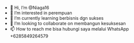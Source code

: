 - 👋 Hi, I’m @Niaga16
- 👀 I’m interested in perempuan
- 🌱 I’m currently learning berbisnis dgn sukses
- 💞️ I’m looking to collaborate on membangun kesuksesan
- 📫 How to reach me bisa hubungi saya melalui WhatsApp +6285849264579

<!---
Niaga16/Niaga16 is a ✨ special ✨ repository because its `README.md` (this file) appears on your GitHub profile.
You can click the Preview link to take a look at your changes.
--->
